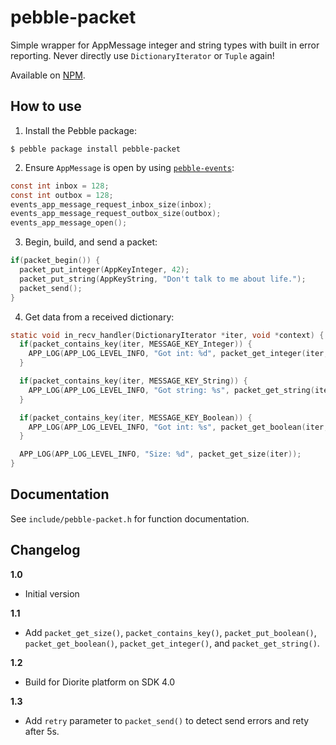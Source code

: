 # pebble-packet

Simple wrapper for AppMessage integer and string types with built in error
reporting. Never directly use `DictionaryIterator` or `Tuple` again!

Available on [NPM](https://www.npmjs.com/package/pebble-packet).


## How to use

1. Install the Pebble package:

  ```
  $ pebble package install pebble-packet
  ```

2. Ensure `AppMessage` is open by using 
   [`pebble-events`](https://www.npmjs.com/package/pebble-events):

  ```c
  const int inbox = 128;
  const int outbox = 128;
  events_app_message_request_inbox_size(inbox);
  events_app_message_request_outbox_size(outbox);
  events_app_message_open();
  ```

3. Begin, build, and send a packet:

  ```c
  if(packet_begin()) {
    packet_put_integer(AppKeyInteger, 42);
    packet_put_string(AppKeyString, "Don't talk to me about life.");
    packet_send();
  }
  ```

4. Get data from a received dictionary:

  ```c
  static void in_recv_handler(DictionaryIterator *iter, void *context) {
    if(packet_contains_key(iter, MESSAGE_KEY_Integer)) {
      APP_LOG(APP_LOG_LEVEL_INFO, "Got int: %d", packet_get_integer(iter, MESSAGE_KEY_Integer));
    }

    if(packet_contains_key(iter, MESSAGE_KEY_String)) {
      APP_LOG(APP_LOG_LEVEL_INFO, "Got string: %s", packet_get_string(iter, MESSAGE_KEY_String));
    }

    if(packet_contains_key(iter, MESSAGE_KEY_Boolean)) {
      APP_LOG(APP_LOG_LEVEL_INFO, "Got int: %s", packet_get_boolean(iter, MESSAGE_KEY_Boolean) ? "true" : "false");
    }

    APP_LOG(APP_LOG_LEVEL_INFO, "Size: %d", packet_get_size(iter));
  }
  ```


## Documentation

See `include/pebble-packet.h` for function documentation.


## Changelog

**1.0**
- Initial version

**1.1**
- Add `packet_get_size()`, `packet_contains_key()`, `packet_put_boolean()`, 
  `packet_get_boolean()`, `packet_get_integer()`, and `packet_get_string()`.

**1.2**
- Build for Diorite platform on SDK 4.0

**1.3**
- Add `retry` parameter to `packet_send()` to detect send errors and rety after 
  5s.